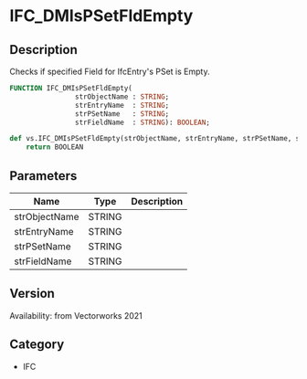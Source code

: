# IFC_DMIsPSetFldEmpty

## Description
Checks if specified Field for IfcEntry's PSet is Empty.

```pascal
FUNCTION IFC_DMIsPSetFldEmpty(
				strObjectName : STRING;
				strEntryName  : STRING;
				strPSetName   : STRING;
				strFieldName  : STRING): BOOLEAN;
```

```python
def vs.IFC_DMIsPSetFldEmpty(strObjectName, strEntryName, strPSetName, strFieldName):
    return BOOLEAN
```

## Parameters
|Name|Type|Description|
|---|---|---|
|strObjectName|STRING|   |
|strEntryName|STRING|   |
|strPSetName|STRING|   |
|strFieldName|STRING|   |

## Version
Availability: from Vectorworks 2021

## Category
* IFC

